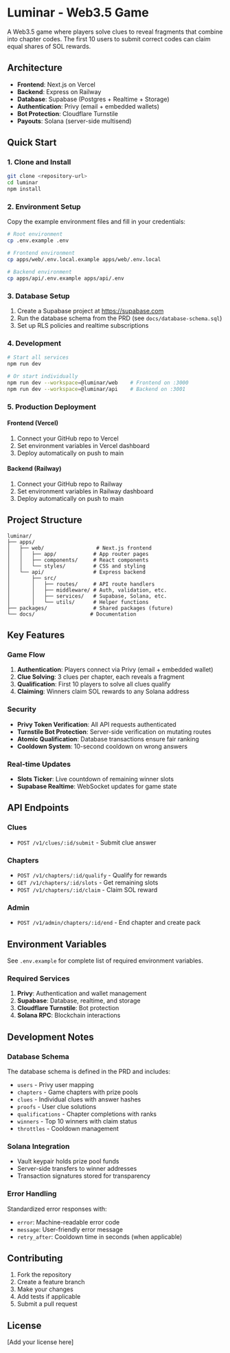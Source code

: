 # Luminar - Web3.5 Game

A Web3.5 game where players solve clues to reveal fragments that combine into chapter codes. The first 10 users to submit correct codes can claim equal shares of SOL rewards.

## Architecture

- **Frontend**: Next.js on Vercel
- **Backend**: Express on Railway  
- **Database**: Supabase (Postgres + Realtime + Storage)
- **Authentication**: Privy (email + embedded wallets)
- **Bot Protection**: Cloudflare Turnstile
- **Payouts**: Solana (server-side multisend)

## Quick Start

### 1. Clone and Install

```bash
git clone <repository-url>
cd luminar
npm install
```

### 2. Environment Setup

Copy the example environment files and fill in your credentials:

```bash
# Root environment
cp .env.example .env

# Frontend environment  
cp apps/web/.env.local.example apps/web/.env.local

# Backend environment
cp apps/api/.env.example apps/api/.env
```

### 3. Database Setup

1. Create a Supabase project at https://supabase.com
2. Run the database schema from the PRD (see `docs/database-schema.sql`)
3. Set up RLS policies and realtime subscriptions

### 4. Development

```bash
# Start all services
npm run dev

# Or start individually
npm run dev --workspace=@luminar/web    # Frontend on :3000
npm run dev --workspace=@luminar/api    # Backend on :3001
```

### 5. Production Deployment

#### Frontend (Vercel)
1. Connect your GitHub repo to Vercel
2. Set environment variables in Vercel dashboard
3. Deploy automatically on push to main

#### Backend (Railway)
1. Connect your GitHub repo to Railway
2. Set environment variables in Railway dashboard
3. Deploy automatically on push to main

## Project Structure

```
luminar/
├── apps/
│   ├── web/                 # Next.js frontend
│   │   ├── app/            # App router pages
│   │   ├── components/     # React components
│   │   └── styles/         # CSS and styling
│   └── api/                # Express backend
│       ├── src/
│       │   ├── routes/     # API route handlers
│       │   ├── middleware/ # Auth, validation, etc.
│       │   ├── services/   # Supabase, Solana, etc.
│       │   └── utils/      # Helper functions
├── packages/               # Shared packages (future)
└── docs/                  # Documentation
```

## Key Features

### Game Flow
1. **Authentication**: Players connect via Privy (email + embedded wallet)
2. **Clue Solving**: 3 clues per chapter, each reveals a fragment
3. **Qualification**: First 10 players to solve all clues qualify
4. **Claiming**: Winners claim SOL rewards to any Solana address

### Security
- **Privy Token Verification**: All API requests authenticated
- **Turnstile Bot Protection**: Server-side verification on mutating routes
- **Atomic Qualification**: Database transactions ensure fair ranking
- **Cooldown System**: 10-second cooldown on wrong answers

### Real-time Updates
- **Slots Ticker**: Live countdown of remaining winner slots
- **Supabase Realtime**: WebSocket updates for game state

## API Endpoints

### Clues
- `POST /v1/clues/:id/submit` - Submit clue answer

### Chapters  
- `POST /v1/chapters/:id/qualify` - Qualify for rewards
- `GET /v1/chapters/:id/slots` - Get remaining slots
- `POST /v1/chapters/:id/claim` - Claim SOL reward

### Admin
- `POST /v1/admin/chapters/:id/end` - End chapter and create pack

## Environment Variables

See `.env.example` for complete list of required environment variables.

### Required Services
1. **Privy**: Authentication and wallet management
2. **Supabase**: Database, realtime, and storage
3. **Cloudflare Turnstile**: Bot protection
4. **Solana RPC**: Blockchain interactions

## Development Notes

### Database Schema
The database schema is defined in the PRD and includes:
- `users` - Privy user mapping
- `chapters` - Game chapters with prize pools
- `clues` - Individual clues with answer hashes
- `proofs` - User clue solutions
- `qualifications` - Chapter completions with ranks
- `winners` - Top 10 winners with claim status
- `throttles` - Cooldown management

### Solana Integration
- Vault keypair holds prize pool funds
- Server-side transfers to winner addresses
- Transaction signatures stored for transparency

### Error Handling
Standardized error responses with:
- `error`: Machine-readable error code
- `message`: User-friendly error message  
- `retry_after`: Cooldown time in seconds (when applicable)

## Contributing

1. Fork the repository
2. Create a feature branch
3. Make your changes
4. Add tests if applicable
5. Submit a pull request

## License

[Add your license here]
